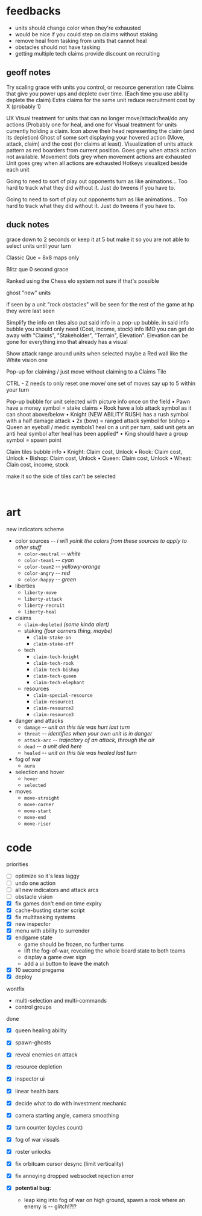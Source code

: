 
# feedbacks

- units should change color when they're exhausted
- would be nice if you could step on claims without staking
- remove heal from tasking from units that cannot heal
- obstacles should not have tasking
- getting multiple tech claims provide discount on recruiting

## geoff notes

Try scaling grace with units you control, or resource generation rate
Claims that give you power ups and deplete over time. (Each time you use ability deplete the claim)
Extra claims for the same unit reduce recruitment cost by X (probably 1)

UX
Visual treatment for units that can no longer move/attack/heal/do any actions (Probably one for heal, and one for
Visual treatment for units currently holding a claim. Icon above their head representing the claim (and its depletion)
Ghost of some sort displaying your hovered action (Move, attack, claim) and the cost (for claims at least).
Visualization of units attack pattern as red boarders from current position. Goes grey when attack action not available.
Movement dots grey when movement actions are exhausted
Unit goes grey when all actions are exhausted
Hotkeys visualized beside each unit


Going to need to sort of play out opponents turn as like animations... Too hard to track what they did without it. Just do tweens if you have to. 


Going to need to sort of play out opponents turn as like animations... Too hard to track what they did without it. Just do tweens if you have to.

## duck notes

grace down to 2 seconds or keep it at 5 but make it so you are not able to select units until your turn

Classic Que = 8x8 maps only

Blitz que 0 second grace

Ranked using the Chess elo system not sure if that's possible

ghost "new" units
 
if seen by a unit "rock obstacles" will be seen for the rest of the game at hp they were last seen

Simplify the info on tiles also put said info in a pop-up bubble. in said info bubble you should only need (Cost, income, stock) info IMO you can get do away with "Claims", "Stakeholder", "Terrain", Elevation". Elevation can be gone for everything  imo that already has a visual 

Show attack range around units when selected maybe a Red wall like the White vision one

Pop-up for claiming / just move without claiming to a Claims Tile

CTRL - Z needs to only reset one move/ one set of moves say up to 5 within your turn


Pop-up bubble for unit selected with picture info once on the field
• Pawn have a money symbol = stake claims
• Rook have a lob attack symbol as it can shoot above/below
• Knight (NEW ABILITY RUSH) has a rush symbol with a half damage attack
•  2x (bow) = ranged attack symbol for bishop
• Queen an eyeball / medic symbols1 heal on a unit per turn, said unit gets an anti heal symbol after heal has been applied*
• King should have a group symbol = spawn point

Claim tiles bubble info
• Knight: Claim cost, Unlock
• Rook: Claim cost, Unlock
• Bishop: Claim cost, Unlock
• Queen: Claim cost, Unlock
• Wheat: Clain cost, income, stock

make it so the side of tiles can't be selected

<br/>

# art

new indicators scheme
- color sources -- *i will yoink the colors from these sources to apply to other stuff*
  - `color-neutral` -- *white*
  - `color-team1` -- *cyan*
  - `color-team2` -- *yellowy-orange*
  - `color-angry` -- *red*
  - `color-happy` -- *green*
- liberties
  - `liberty-move`
  - `liberty-attack`
  - `liberty-recruit`
  - `liberty-heal`
- claims
  - `claim-depleted` *(some kinda alert)*
  - staking *(four corners thing, maybe)*
    - `claim-stake-on`
    - `claim-stake-off`
  - tech
    - `claim-tech-knight`
    - `claim-tech-rook`
    - `claim-tech-bishop`
    - `claim-tech-queen`
    - `claim-tech-elephant`
  - resources
    - `claim-special-resource`
    - `claim-resource1`
    - `claim-resource2`
    - `claim-resource3`
- danger and attacks
  - `damage` -- *unit on this tile was hurt last turn*
  - `threat` -- *identifies when your own unit is in danger*
  - `attack-arc` -- *trajectory of an attack, through the air*
  - `dead` -- *a unit died here*
  - `healed` -- *unit on this tile was healed last turn*
- fog of war
  - `aura`
- selection and hover
  - `hover`
  - `selected`
- moves
  - `move-straight`
  - `move-corner`
  - `move-start`
  - `move-end`
  - `move-riser`

# code

priorities
- [ ] optimize so it's less laggy
- [ ] undo one action
- [ ] all new indicators and attack arcs
- [ ] obstacle vision
- [x] fix games don't end on time expiry
- [x] cache-busting starter script
- [x] fix multitasking systems
- [x] new inspector
- [x] menu with ability to surrender
- [x] endgame state
  - game should be frozen, no further turns
  - lift the fog-of-war, revealing the whole board state to both teams
  - display a game over sign
  - add a ui button to leave the match
- [x] 10 second pregame
- [x] deploy

wontfix
- multi-selection and multi-commands
- control groups

done
- [x] queen healing ability
- [x] spawn-ghosts

- [x] reveal enemies on attack
- [x] resource depletion
- [x] inspector ui
- [x] linear health bars
- [x] decide what to do with investment mechanic
- [x] camera starting angle, camera smoothing
- [x] turn counter (cycles count)
- [x] fog of war visuals

- [x] roster unlocks
- [x] fix orbitcam cursor desync (limit verticality)
- [x] fix annoying dropped websocket rejection error
- [x] **potential bug:**
  - leap king into fog of war on high ground, spawn a rook where an enemy is -- glitch!?!?

